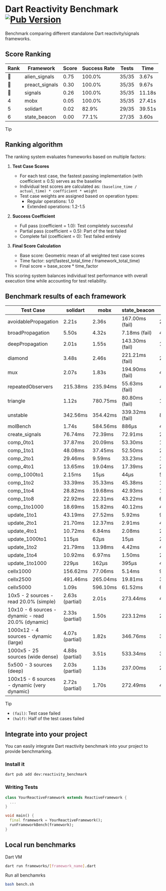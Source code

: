 # Dart Reactivity Benchmark [![Pub Version](https://img.shields.io/pub/v/reactivity_benchmark)](https://pub.dev/packages/reactivity_benchmark)

Benchmark comparing different standalone Dart reactivity/signals frameworks.

## Score Ranking

<!-- ranking start -->
| Rank | Framework | Score | Success Rate | Tests | Time |
|------|-----------|-------|--------------|-------|------|
| 🥇 | alien_signals | 0.75 | 100.0% | 35/35 | 3.67s |
| 🥈 | preact_signals | 0.30 | 100.0% | 35/35 | 9.67s |
| 🥉 | signals | 0.26 | 100.0% | 35/35 | 11.18s |
| 4 | mobx | 0.05 | 100.0% | 35/35 | 27.41s |
| 5 | solidart | 0.02 | 82.9% | 29/35 | 39.51s |
| 6 | state_beacon | 0.00 | 77.1% | 27/35 | 3.60s |

<!-- ranking end -->

> [!TIP]
> ## Ranking algorithm
>
> The ranking system evaluates frameworks based on multiple factors:
>
> 1. **Test Case Scores**
>    - For each test case, the fastest passing implementation (with coefficient ≥ 0.5) serves as the baseline
>    - Individual test scores are calculated as: `(baseline_time / actual_time) * coefficient * weight`
>    - Test case weights are assigned based on operation types:
>      - Regular operations: 1.0
>      - Extended operations: 1.2-1.5
>
> 2. **Success Coefficient**
>    - Full pass (coefficient = 1.0): Test completely successful
>    - Partial pass (coefficient = 0.5): Part of the test failed
>    - Complete fail (coefficient = 0): Test failed entirely
>
> 3. **Final Score Calculation**
>    - Base score: Geometric mean of all weighted test case scores
>    - Time factor: sqrt(fastest_total_time / framework_total_time)
>    - Final score = base_score * time_factor
>
> This scoring system balances individual test performance with overall execution time while accounting for test reliability.

## Benchmark results of each framework

<!-- test-case start -->
| Test Case | solidart | mobx | state_beacon | signals | alien_signals | preact_signals |
|---|---|---|---|---|---|---|
| avoidablePropagation | 2.21s | 2.36s | 167.00ms (fail) | 213.19ms | 185.96ms | 210.36ms |
| broadPropagation | 5.50s | 4.32s | 7.18ms (fail) | 460.52ms | 349.17ms | 456.42ms |
| deepPropagation | 2.01s | 1.55s | 143.30ms (fail) | 175.50ms | 125.58ms | 175.50ms |
| diamond | 3.48s | 2.46s | 221.21ms (fail) | 292.84ms | 235.10ms | 273.83ms |
| mux | 2.07s | 1.83s | 194.90ms (fail) | 410.11ms | 383.16ms | 385.36ms |
| repeatedObservers | 215.38ms | 235.94ms | 55.63ms (fail) | 45.25ms | 46.41ms | 40.88ms |
| triangle | 1.12s | 780.75ms | 80.80ms (fail) | 101.50ms | 85.14ms | 98.51ms |
| unstable | 342.56ms | 354.42ms | 339.32ms (fail) | 80.00ms | 60.65ms | 69.16ms |
| molBench | 1.74s | 584.56ms | 886μs | 486.90ms | 486.24ms | 483.06ms |
| create_signals | 76.74ms | 72.39ms | 72.91ms | 29.14ms | 20.35ms | 4.69ms |
| comp_0to1 | 37.87ms | 20.09ms | 53.30ms | 14.84ms | 4.96ms | 17.22ms |
| comp_1to1 | 48.08ms | 37.45ms | 52.50ms | 20.56ms | 8.81ms | 15.37ms |
| comp_2to1 | 29.46ms | 9.59ms | 33.23ms | 15.84ms | 4.26ms | 11.16ms |
| comp_4to1 | 13.65ms | 19.04ms | 17.39ms | 2.25ms | 6.93ms | 13.43ms |
| comp_1000to1 | 2.15ms | 15μs | 44μs | 5μs | 3μs | 4μs |
| comp_1to2 | 33.39ms | 35.33ms | 45.38ms | 16.06ms | 13.95ms | 11.98ms |
| comp_1to4 | 28.82ms | 19.68ms | 42.93ms | 10.43ms | 8.47ms | 22.69ms |
| comp_1to8 | 22.92ms | 22.31ms | 43.22ms | 6.55ms | 4.07ms | 6.80ms |
| comp_1to1000 | 18.69ms | 15.82ms | 40.12ms | 4.69ms | 3.53ms | 3.90ms |
| update_1to1 | 43.19ms | 27.52ms | 5.92ms | 9.41ms | 4.72ms | 8.78ms |
| update_2to1 | 21.70ms | 12.37ms | 2.91ms | 4.67ms | 2.19ms | 4.36ms |
| update_4to1 | 10.72ms | 6.84ms | 2.08ms | 2.38ms | 1.12ms | 2.19ms |
| update_1000to1 | 115μs | 62μs | 15μs | 23μs | 11μs | 21μs |
| update_1to2 | 21.79ms | 13.98ms | 4.42ms | 4.72ms | 2.19ms | 4.35ms |
| update_1to4 | 10.92ms | 6.97ms | 1.50ms | 2.37ms | 1.13ms | 2.19ms |
| update_1to1000 | 229μs | 162μs | 395μs | 45μs | 39μs | 40μs |
| cellx1000 | 156.62ms | 77.06ms | 5.14ms | 9.69ms | 7.43ms | 9.57ms |
| cellx2500 | 491.46ms | 265.04ms | 19.81ms | 31.51ms | 19.64ms | 26.05ms |
| cellx5000 | 1.09s | 596.10ms | 61.52ms | 63.43ms | 41.79ms | 68.15ms |
| 10x5 - 2 sources - read 20.0% (simple) | 2.63s (partial) | 2.01s | 273.44ms | 499.65ms | 230.24ms | 423.63ms |
| 10x10 - 6 sources - dynamic - read 20.0% (dynamic) | 2.33s (partial) | 1.50s | 223.12ms | 277.95ms | 174.17ms | 273.95ms |
| 1000x12 - 4 sources - dynamic (large) | 4.07s (partial) | 1.82s | 346.76ms | 3.67s | 281.44ms | 3.36s |
| 1000x5 - 25 sources (wide dense) | 4.88s (partial) | 3.51s | 533.34ms | 3.51s | 405.51ms | 2.51s |
| 5x500 - 3 sources (deep) | 2.03s (partial) | 1.13s | 237.00ms | 229.79ms | 201.79ms | 226.06ms |
| 100x15 - 6 sources - dynamic (very dynamic) | 2.72s (partial) | 1.70s | 272.49ms | 478.28ms | 263.08ms | 452.52ms |

<!-- test-case end -->

> [!TIP]
> - `(fail)`: Test case failed
> - `(half)`: Half of the test cases failed

## Integrate into your project

You can easily integrate Dart reactivity benchmark into your project to provide benchmarking.

### Install it

```bash
dart pub add dev:reactivity_benchmark
```

### Writing Tests

```dart
class YourReactiveFramework extends ReactiveFramework {
  ...
}

void main() {
  final framework = YourReactiveFramework();
  runFrameworkBench(framework);
}
```

## Local run benchmarks

Dart VM
```bash
dart run frameworks/[framework_name].dart
```

Run all benchamrks
```bash
bash bench.sh
```
